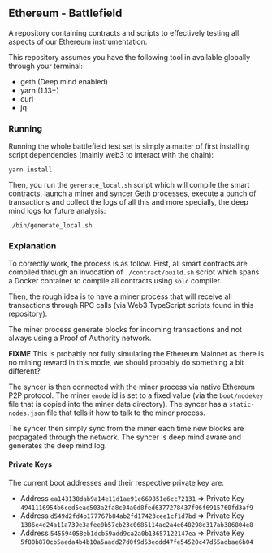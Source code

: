 ## Ethereum - Battlefield

A repository containing contracts and scripts to effectively testing
all aspects of our Ethereum instrumentation.

This repository assumes you have the following tool in available
globally through your terminal:

- geth (Deep mind enabled)
- yarn (1.13+)
- curl
- jq

### Running

Running the whole battlefield test set is simply a matter of
first installing script dependencies (mainly web3 to interact
with the chain):

    yarn install

Then, you run the `generate_local.sh` script which will compile the
smart contracts, launch a miner and syncer Geth processes,
execute a bunch of transactions and collect the logs of
all this and more specially, the deep mind logs for future
analysis:

    ./bin/generate_local.sh

### Explanation

To correctly work, the process is as follow. First, all
smart contracts are compiled through an invocation of
`./contract/build.sh` script which spans a Docker
container to compile all contracts using `solc` compiler.

Then, the rough idea is to have a miner process that will
receive all transactions through RPC calls (via Web3 TypeScript
scripts found in this repository).

The miner process generate blocks for incoming transactions
and not always using a Proof of Authority network.

**FIXME** This is probably not fully simulating the Ethereum
Mainnet as there is no mining reward in this mode, we should
probably do something a bit different?

The syncer is then connected with the miner process via native
Ethereum P2P protocol. The miner `enode` id is set to a fixed
value (via the `boot/nodekey` file that is copied into the
miner data directory). The syncer has a `static-nodes.json`
file that tells it how to talk to the miner process.

The syncer then simply sync from the miner each time new
blocks are propagated through the network. The syncer is
deep mind aware and generates the deep mind log.

#### Private Keys

The current boot addresses and their respective private key are:

- Address `ea143138dab9a14e11d1ae91e669851e6cc72131` => Private Key `4941116954b6ced5ead503a2fa8c04a0d8fed6377278437f06f6915760fd3af9`
- Address `d549d2fd4b177767b84ab2fd17423cee1cf1d7bd` => Private Key `1386e4d24a11a739e3afee0b57cb23c0685114ac2a4e648298d317ab386804e8`
- Address `545594058eb1dcb59add9ca2a0b13657122147ea` => Private Key `5f80b870cb5aeda4b4b10a5aadd27d0f9d53eddd47fe54520c47d55adbae6b04`

